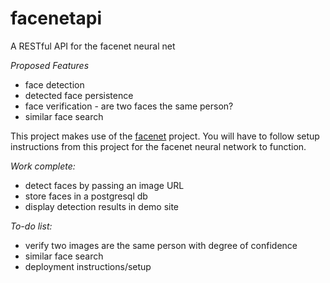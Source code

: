 # facenetapi
A RESTful API for the facenet neural net

*Proposed Features*
* face detection
* detected face persistence
* face verification - are two faces the same person?
* similar face search

This project makes use of the [facenet](https://github.com/davidsandberg/facenet) project. You will have to follow
setup instructions from this project for the facenet neural network to function.

*Work complete:*
* detect faces by passing an image URL
* store faces in a postgresql db
* display detection results in demo site

*To-do list:*
* verify two images are the same person with degree of confidence
* similar face search
* deployment instructions/setup

